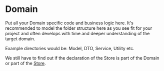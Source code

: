 # Domain

Put all your Domain specific code and business logic here.
It's recommended to model the folder structure here as you see fit for your project and often develops with time and deeper understanding of the target domain.

Example directories would be: Model, DTO, Service, Utility etc.

We still have to find out if the declaration of the Store is part of the Domain or part of the [Store](../Redux/Store/STORE.md).
